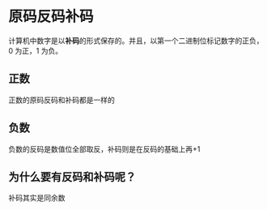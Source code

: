 # 原码反码补码

计算机中数字是以**补码**的形式保存的。并且，以第一个二进制位标记数字的正负，0 为正，1 为负。

## 正数

正数的原码反码和补码都是一样的

## 负数

负数的反码是数值位全部取反，补码则是在反码的基础上再+1

## 为什么要有反码和补码呢？

补码其实是同余数
